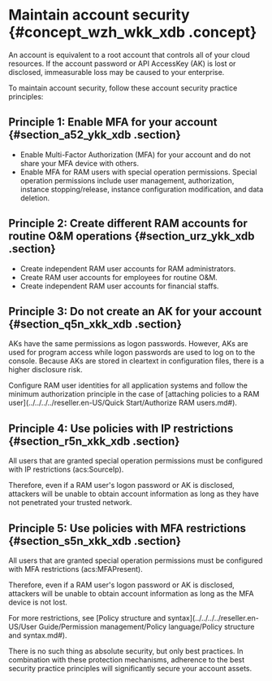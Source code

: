 # Maintain account security {#concept_wzh_wkk_xdb .concept}

An account is equivalent to a root account that controls all of your cloud resources. If the account password or API AccessKey \(AK\) is lost or disclosed, immeasurable loss may be caused to your enterprise.

To maintain account security, follow these account security practice principles:

## Principle 1: Enable MFA for your account {#section_a52_ykk_xdb .section}

-   Enable Multi-Factor Authorization \(MFA\) for your account and do not share your MFA device with others.
-   Enable MFA for RAM users with special operation permissions. Special operation permissions include user management, authorization, instance stopping/release, instance configuration modification, and data deletion.

## Principle 2: Create different RAM accounts for routine O&M operations {#section_urz_ykk_xdb .section}

-   Create independent RAM user accounts for RAM administrators.
-   Create RAM user accounts for employees for routine O&M.
-   Create independent RAM user accounts for financial staffs.

## Principle 3: Do not create an AK for your account {#section_q5n_xkk_xdb .section}

AKs have the same permissions as logon passwords. However, AKs are used for program access while logon passwords are used to log on to the console. Because AKs are stored in cleartext in configuration files, there is a higher disclosure risk.

Configure RAM user identities for all application systems and follow the minimum authorization principle in the case of [attaching policies to a RAM user](../../../../reseller.en-US/Quick Start/Authorize RAM users.md#).

## Principle 4: Use policies with IP restrictions {#section_r5n_xkk_xdb .section}

All users that are granted special operation permissions must be configured with IP restrictions \(acs:SourceIp\).

Therefore, even if a RAM user's logon password or AK is disclosed, attackers will be unable to obtain account information as long as they have not penetrated your trusted network.

## Principle 5: Use policies with MFA restrictions {#section_s5n_xkk_xdb .section}

All users that are granted special operation permissions must be configured with MFA restrictions \(acs:MFAPresent\).

Therefore, even if a RAM user's logon password or AK is disclosed, attackers will be unable to obtain account information as long as the MFA device is not lost.

For more restrictions, see [Policy structure and syntax](../../../../reseller.en-US/User Guide/Permission management/Policy language/Policy structure and syntax.md#).

There is no such thing as absolute security, but only best practices. In combination with these protection mechanisms, adherence to the best security practice principles will significantly secure your account assets.

